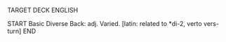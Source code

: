 TARGET DECK
ENGLISH

START
Basic
Diverse
Back: adj. Varied. [latin: related to *di-2, verto vers- turn]
END
